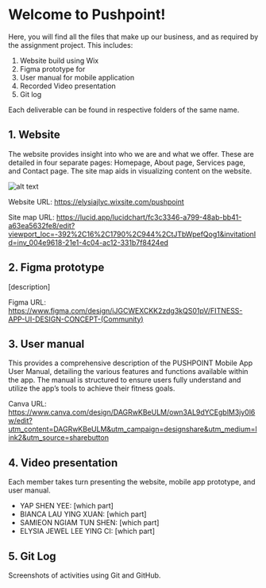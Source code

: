 # Welcome to Pushpoint!

Here, you will find all the files that make up our business, and as required by the assignment project. This includes:

1.	Website build using Wix
2.	Figma prototype for
3.	User manual for mobile application
4.	Recorded Video presentation
5.	Git log

Each deliverable can be found in respective folders of the same name.

## 1. Website

The website provides insight into who we are and what we offer. These are detailed in four separate pages: Homepage, About page, Services page, and Contact page. The site map aids in visualizing content on the website.

![alt text](https://github.com/Elysia-Jewel/Pushpoint/blob/main/pushpoint_sitemap.png?raw=true)


Website URL: https://elysiajlyc.wixsite.com/pushpoint

Site map URL: https://lucid.app/lucidchart/fc3c3346-a799-48ab-bb41-a63ea5632fe8/edit?viewport_loc=-392%2C16%2C1790%2C944%2CtJTbWpefQog1&invitationId=inv_004e9618-21e1-4c04-ac12-331b7f8424ed


## 2. Figma prototype
[description]

Figma URL: https://www.figma.com/design/iJGCWEXCKK2zdg3kQS01pV/FITNESS-APP-UI-DESIGN-CONCEPT-(Community)

## 3. User manual
This provides a comprehensive description of the PUSHPOINT Mobile App User Manual, detailing the various features and functions available within the app. The manual is structured to ensure users fully understand and utilize the app’s tools to achieve their fitness goals.

Canva URL: https://www.canva.com/design/DAGRwKBeULM/own3AL9dYCEgblM3jy0l6w/edit?utm_content=DAGRwKBeULM&utm_campaign=designshare&utm_medium=link2&utm_source=sharebutton

## 4. Video presentation

Each member takes turn presenting the website, mobile app prototype, and user manual. 

- YAP SHEN YEE: [which part]
- BIANCA LAU YING XUAN: [which part]
- SAMIEON NGIAM TUN SHEN: [which part]
- ELYSIA JEWEL LEE YING CI: [which part]

## 5. Git Log
Screenshots of activities using Git and GitHub.
